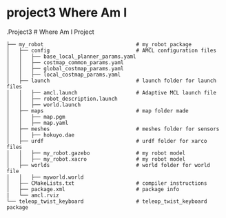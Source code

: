 # project3 Where Am I

.Project3                                 # Where Am I Project

    ├── my_robot                              # my_robot package                   
    │   ├── config                            # AMCL configuration files   
    │   │   ├── base_local_planner_params.yaml
    │   │   ├── costmap_common_params.yaml
    │   │   ├── global_costmap_params.yaml
    │   │   ├── local_costmap_params.yaml
    │   ├── launch                            # launch folder for launch files   
    │   │   ├── amcl.launch                   # Adaptive MCL launch file
    │   │   ├── robot_description.launch
    │   │   ├── world.launch
    │   ├── maps                              # map folder made 
    │   │   ├── map.pgm
    │   │   ├── map.yaml
    │   ├── meshes                            # meshes folder for sensors
    │   │   ├── hokuyo.dae
    │   ├── urdf                              # urdf folder for xarco files
    │   │   ├── my_robot.gazebo               # my robot model
    │   │   ├── my_robot.xacro                # my robot model
    │   ├── worlds                            # world folder for world file
    │   │   ├── myworld.world
    │   ├── CMakeLists.txt                    # compiler instructions
    │   ├── package.xml                       # package info
    |   └── amcl.rviz                             
    └── teleop_twist_keyboard                 # teleop_twist_keyboard package                   
    
